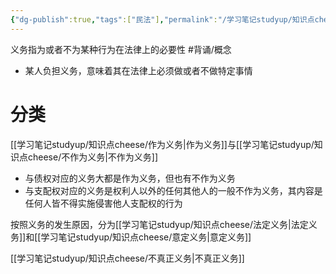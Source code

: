 ```yaml
---
{"dg-publish":true,"tags":["民法"],"permalink":"/学习笔记studyup/知识点cheese/民法义务/","dgPassFrontmatter":true,"noteIcon":"","created":"2024-07-16T09:44:59.631+08:00","updated":"2024-10-17T10:33:45.094+08:00"}
---
```


义务指为或者不为某种行为在法律上的必要性 #背诵/概念 
- 某人负担义务，意味着其在法律上必须做或者不做特定事情

# 分类 
[[学习笔记studyup/知识点cheese/作为义务\|作为义务]]与[[学习笔记studyup/知识点cheese/不作为义务\|不作为义务]]
- 与债权对应的义务大都是作为义务，但也有不作为义务
- 与支配权对应的义务是权利人以外的任何其他人的一般不作为义务，其内容是任何人皆不得实施侵害他人支配权的行为

按照义务的发生原因，分为[[学习笔记studyup/知识点cheese/法定义务\|法定义务]]和[[学习笔记studyup/知识点cheese/意定义务\|意定义务]]

[[学习笔记studyup/知识点cheese/不真正义务\|不真正义务]]
